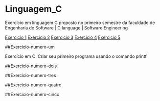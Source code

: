 # Linguagem_C
Exercício em linguagem C proposto no primeiro semestre da faculdade de Engenharia de Software | C language | Software Engineering

[Exercicio 1](##Exercicio-numero-um)
[Exercicio 2](##Exercicio-numero-dois)
[Exercicio 3](##Exercicio-numero-tres)
[Exercicio 4](##Exercicio-numero-quatro)
[Exercicio 5](##Exercicio-numero-cinco)





##Exercicio-numero-um
<p>Exercício em C: Criar seu primeiro programa usando o comando printf</p>

##Exercicio-numero-dois

##Exercicio-numero-tres


##Exercicio-numero-quatro

##Exercicio-numero-cinco
